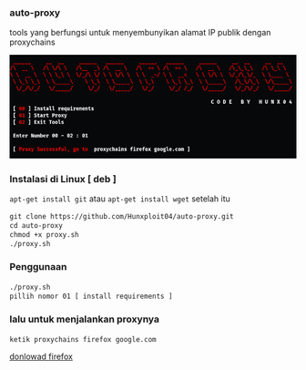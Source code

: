 ### auto-proxy
tools yang berfungsi untuk menyembunyikan alamat IP publik dengan proxychains 

<img src="https://github.com/Hunxploit04/auto-proxy/blob/main/proxy.png">

### Instalasi di Linux [ deb ]
```apt-get install git``` atau ```apt-get install wget```
setelah itu 
```
git clone https://github.com/Hunxploit04/auto-proxy.git
cd auto-proxy
chmod +x proxy.sh
./proxy.sh
```
### Penggunaan
```
./proxy.sh
pillih nomor 01 [ install requirements ]
```
### lalu untuk menjalankan proxynya
```ketik proxychains firefox google.com```

<a href="https://www.mozilla.org/id/firefox/new/">donlowad firefox</a>
